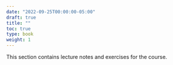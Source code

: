 ```yaml
---
date: "2022-09-25T00:00:00-05:00"
draft: true
title: ""
toc: true
type: book
weight: 1
---
```


This section contains lecture notes and exercises for the course.
